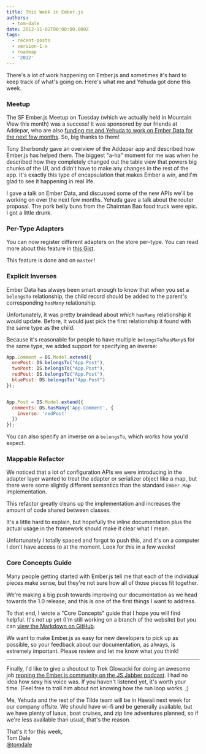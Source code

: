 ```yaml
---
title: This Week in Ember.js
authors:
  - tom-dale
date: 2012-11-02T00:00:00.000Z
tags:
  - recent-posts
  - version-1-x
  - roadmap
  - '2012'
---
```



There's a lot of work happening on Ember.js and sometimes it's hard to keep track of what's going on. Here's what me and Yehuda got done this week.

<!-- READMORE -->

### Meetup

The SF Ember.js Meetup on Tuesday (which we actually held in Mountain
View this month) was a success! It was sponsored by our friends at
Addepar, who are also [funding me and Yehuda to work on Ember Data for
the next few months](https://addepar.com/ember/). So, big thanks to them!

Tony Sherbondy gave an overview of the Addepar app and described how
Ember.js has helped them. The biggest "a-ha" moment for me was when he
described how they completely changed out the table view that powers big
chunks of the UI, and didn't have to make any changes in the rest of the
app. It's exactly this type of encapsulation that makes Ember a win, and
I'm glad to see it happening in real life.

I gave a talk on Ember Data, and discussed some of the new APIs we'll be
working on over the next few months. Yehuda gave a talk about the router
proposal. The pork belly buns from the Chairman Bao
food truck were epic. I got a little drunk.

### Per-Type Adapters

You can now register different adapters on the store per-type. You can
read more about this feature in [this Gist](https://gist.github.com/4004913).

This feature is done and on `master`!

### Explicit Inverses

Ember Data has always been smart enough to know that when you set a `belongsTo` relationship, the child record should be added to the parent's corresponding `hasMany` relationship.

Unfortunately, it was pretty braindead about *which* `hasMany` relationship it would update. Before, it would just pick the first relationship it found with the same type as the child.

Because it's reasonable for people to have multiple `belongsTo`/`hasMany`s for the same type, we added support for specifying an inverse:

```javascript
App.Comment = DS.Model.extend({
  onePost: DS.belongsTo("App.Post"),
  twoPost: DS.belongsTo("App.Post"),
  redPost: DS.belongsTo("App.Post"),
  bluePost: DS.belongsTo("App.Post")
});


App.Post = DS.Model.extend({
  comments: DS.hasMany('App.Comment', {
    inverse: 'redPost'
  })
});
```

You can also specify an inverse on a `belongsTo`, which works how you'd expect.

### Mappable Refactor

We noticed that a lot of configuration APIs we were introducing in the
adapter layer wanted to treat the adapter or serializer object like a
map, but there were some slightly different semantics than the standard
`Ember.Map` implementation.

This refactor greatly cleans up the implementation and increases the
amount of code shared between classes.

It's a little hard to explain, but hopefully the inline documentation
plus the actual usage in the framework should make it clear what I mean.

Unfortunately I totally spaced and forgot to push this, and it's on a
computer I don't have access to at the moment. Look for this in a few
weeks!


### Core Concepts Guide

Many people getting started with Ember.js tell me that each of the
individual pieces make sense, but they're not sure how all of those
pieces fit together.

We're making a big push towards improving our documentation as we head
towards the 1.0 release, and this is one of the first things I want to
address.

To that end, I wrote a "Core Concepts" guide that I hope you will find
helpful. It's not up yet (I'm still working on a branch of the website)
but you can [view the Markdown on GitHub](https://github.com/emberjs/website/blob/doc-refactor/source/guides/getting-started/core-concepts.md).

We want to make Ember.js as easy for new developers to pick up as
possible, so your feedback about our documentation, as always, is
extremely important. Please review and let me know what you think!

---

Finally, I'd like to give a shoutout to Trek Glowacki for doing an
awesome job [repping the Ember.js community on the JS Jabber
podcast](http://javascriptjabber.com/034-jsj-ember-js/). I had no idea
how sexy his voice was.  If you haven't listened yet, it's worth your
time. (Feel free to troll him about not knowing how the run loop works.
;)

Me, Yehuda and the rest of the Tilde team will be in Hawaii next week
for our company offsite. We should have wi-fi and be generally
available, but we have plenty of luaus, boat cruises, and zip line
adventures planned, so if we're less available than usual, that's the
reason.

That's it for this week,  
Tom Dale  
[@tomdale](https://twitter.com/tomdale)
